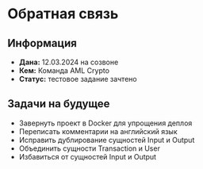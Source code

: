 # Обратная связь

## Информация

- **Дана:** 12.03.2024 на созвоне
- **Кем:** Команда AML Crypto
- **Статус:** тестовое задание зачтено

## Задачи на будущее

- Завернуть проект в Docker для упрощения деплоя
- Переписать комментарии на английский язык
- Исправить дублирование сущностей Input и Output
- Объединить сущности Transaction и User
- Избавиться от сущностей Input и Output
